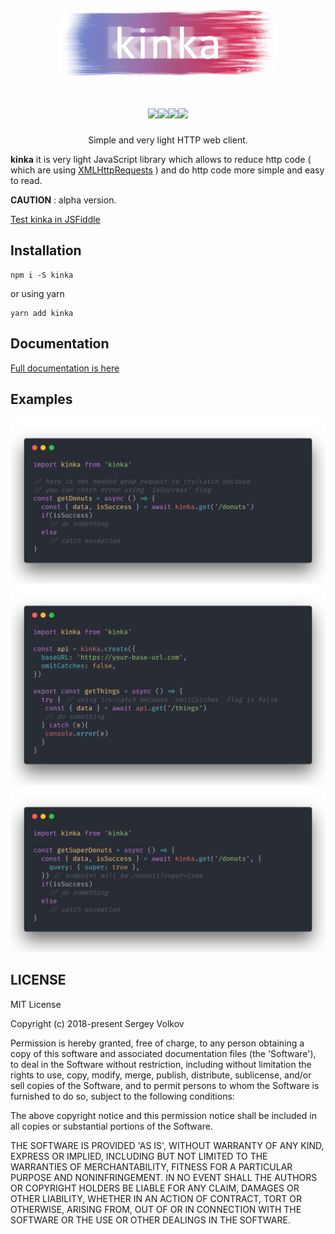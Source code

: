 <div align="center">
  <a href="https://www.npmjs.com/package/kinka">
    <img width="350" height="104" src="https://github.com/acacode/kinka/raw/master/logo.png">
  </a>
  <br>
  <h1>
    <a href="https://github.com/acacode/kinka/blob/master/LICENSE"><img src="https://img.shields.io/badge/license-MIT-red.svg?style=flat-square"></a><a href="https://www.npmjs.com/package/kinka"><img src="https://img.shields.io/npm/v/kinka.svg?style=flat-square"></a><a href="https://travis-ci.org/acacode/kinka"><img src="https://img.shields.io/travis/acacode/kinka.svg?style=flat-square"></a><a href="http://npm-stat.com/charts.html?package=kinka"><img src="https://img.shields.io/npm/dm/kinka.svg?style=flat-square"></a>
  </h1>
  <p>
    Simple and very light HTTP web client.
  </p>
</div>
<b>kinka</b> it is very light JavaScript library which allows to reduce http code ( which are using <a href="https://developer.mozilla.org/en-US/docs/Web/API/XMLHttpRequest">XMLHttpRequests</a> ) and do http code more simple and easy to read.

**CAUTION** : alpha version.

<a href="https://jsfiddle.net/207u8knd/18/"> Test kinka in JSFiddle </a>

<h2  align="left">Installation</h2>

    npm i -S kinka

or using yarn

    yarn add kinka

  

<h2 align="left">Documentation</h2>
<a href="https://github.com/acacode/kinka/blob/master/docs/documentation.md">Full documentation is here</a>

<h2 align="left">Examples</h2>
<img src="https://github.com/acacode/kinka/raw/master/docs/images/defaultUsing.png">
<img src="https://github.com/acacode/kinka/raw/master/docs/images/omitCatchesSample.png">
<img src="https://github.com/acacode/kinka/raw/master/docs/images/queryParams.png">

<h2 aligh="left">LICENSE</h2>

MIT License

Copyright (c) 2018-present Sergey Volkov

Permission is hereby granted, free of charge, to any person obtaining
a copy of this software and associated documentation files (the
'Software'), to deal in the Software without restriction, including
without limitation the rights to use, copy, modify, merge, publish,
distribute, sublicense, and/or sell copies of the Software, and to
permit persons to whom the Software is furnished to do so, subject to
the following conditions:

The above copyright notice and this permission notice shall be
included in all copies or substantial portions of the Software.

THE SOFTWARE IS PROVIDED 'AS IS', WITHOUT WARRANTY OF ANY KIND,
EXPRESS OR IMPLIED, INCLUDING BUT NOT LIMITED TO THE WARRANTIES OF
MERCHANTABILITY, FITNESS FOR A PARTICULAR PURPOSE AND NONINFRINGEMENT.
IN NO EVENT SHALL THE AUTHORS OR COPYRIGHT HOLDERS BE LIABLE FOR ANY
CLAIM, DAMAGES OR OTHER LIABILITY, WHETHER IN AN ACTION OF CONTRACT,
TORT OR OTHERWISE, ARISING FROM, OUT OF OR IN CONNECTION WITH THE
SOFTWARE OR THE USE OR OTHER DEALINGS IN THE SOFTWARE.